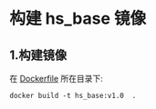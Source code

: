 ﻿# 构建 hs_base 镜像

## 1.构建镜像
在 [Dockerfile](./Dockerfile) 所在目录下:  
```
docker build -t hs_base:v1.0  .
```





